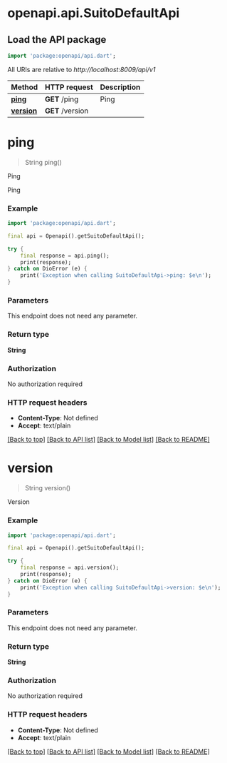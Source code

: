 # openapi.api.SuitoDefaultApi

## Load the API package
```dart
import 'package:openapi/api.dart';
```

All URIs are relative to *http://localhost:8009/api/v1*

Method | HTTP request | Description
------------- | ------------- | -------------
[**ping**](SuitoDefaultApi.md#ping) | **GET** /ping | Ping
[**version**](SuitoDefaultApi.md#version) | **GET** /version | 


# **ping**
> String ping()

Ping

Ping

### Example
```dart
import 'package:openapi/api.dart';

final api = Openapi().getSuitoDefaultApi();

try {
    final response = api.ping();
    print(response);
} catch on DioError (e) {
    print('Exception when calling SuitoDefaultApi->ping: $e\n');
}
```

### Parameters
This endpoint does not need any parameter.

### Return type

**String**

### Authorization

No authorization required

### HTTP request headers

 - **Content-Type**: Not defined
 - **Accept**: text/plain

[[Back to top]](#) [[Back to API list]](../README.md#documentation-for-api-endpoints) [[Back to Model list]](../README.md#documentation-for-models) [[Back to README]](../README.md)

# **version**
> String version()



Version

### Example
```dart
import 'package:openapi/api.dart';

final api = Openapi().getSuitoDefaultApi();

try {
    final response = api.version();
    print(response);
} catch on DioError (e) {
    print('Exception when calling SuitoDefaultApi->version: $e\n');
}
```

### Parameters
This endpoint does not need any parameter.

### Return type

**String**

### Authorization

No authorization required

### HTTP request headers

 - **Content-Type**: Not defined
 - **Accept**: text/plain

[[Back to top]](#) [[Back to API list]](../README.md#documentation-for-api-endpoints) [[Back to Model list]](../README.md#documentation-for-models) [[Back to README]](../README.md)

